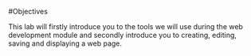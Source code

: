 #Objectives

This lab will firstly introduce you to the tools we will use during the web development module and secondly introduce you to creating, editing, saving and displaying a web page.
